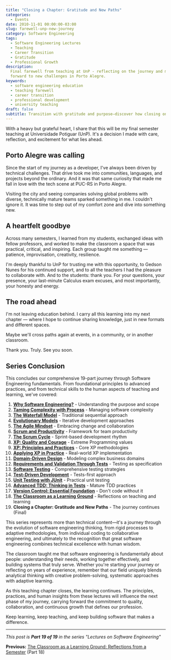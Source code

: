 ```yaml
---
title: "Closing a Chapter: Gratitude and New Paths"
categories:
  - Events
date: 2010-11-01 00:00:00-03:00
slug: farewell-unp-new-journey
category: Software Engineering
tags:
  - Software Engineering Lectures
  - Teaching
  - Career Transition
  - Gratitude
  - Professional Growth
description:
  Final farewell from teaching at UnP - reflecting on the journey and moving
  forward to new challenges in Porto Alegre.
keywords:
  - software engineering education
  - teaching farewell
  - career transition
  - professional development
  - university teaching
draft: false
subtitle: Transition with gratitude and purpose—discover how closing one chapter while honoring the learning creates space for new challenges and continued growth in different formats
---
```


With a heavy but grateful heart, I share that this will be my final semester teaching at Universidade Potiguar (UnP). It's a decision I made with care, reflection, and excitement for what lies ahead.

## Porto Alegre was calling

Since the start of my journey as a developer, I've always been driven by technical challenges. That drive took me into communities, languages, and projects beyond the ordinary. And it was that same curiosity that made me fall in love with the tech scene at PUC-RS in Porto Alegre.

Visiting the city and seeing companies solving global problems with diverse, technically mature teams sparked something in me. I couldn't ignore it. It was time to step out of my comfort zone and dive into something new.

## A heartfelt goodbye

Across many semesters, I learned from my students, exchanged ideas with fellow professors, and worked to make the classroom a space that was practical, critical, and inspiring. Each group taught me something — patience, improvisation, creativity, resilience.

I'm deeply thankful to UnP for trusting me with this opportunity, to Gedson Nunes for his continued support, and to all the teachers I had the pleasure to collaborate with. And to the students: thank you. For your questions, your presence, your last-minute Calculus exam excuses, and most importantly, your honesty and energy.

## The road ahead

I'm not leaving education behind. I carry all this learning into my next chapter — where I hope to continue sharing knowledge, just in new formats and different spaces.

Maybe we'll cross paths again at events, in a community, or in another classroom.

Thank you. Truly. See you soon.

## Series Conclusion

This concludes our comprehensive 19-part journey through Software Engineering fundamentals. From foundational principles to advanced practices, and from technical skills to the human aspects of teaching and learning, we've covered:

1. **[Why Software Engineering?](/en/posts/2010-02-24-software-engineering-purpose/)** - Understanding the purpose and scope
2. **[Taming Complexity with Process](/en/posts/2010-03-02-complexity-process/)** - Managing software complexity
3. **[The Waterfall Model](/en/posts/2010-03-10-waterfall-model/)** - Traditional sequential approach
4. **[Evolutionary Models](/en/posts/2010-03-18-evolutionary-models/)** - Iterative development approaches
5. **[The Agile Mindset](/en/posts/2010-03-26-agile-mindset/)** - Embracing change and collaboration
6. **[Scrum and Productivity](/en/posts/2010-04-03-scrum-productivity/)** - Framework for team productivity
7. **[The Scrum Cycle](/en/posts/2010-04-11-scrum-cycle/)** - Sprint-based development rhythm
8. **[XP: Quality and Courage](/en/posts/2010-04-19-xp-quality-courage/)** - Extreme Programming values
9. **[XP: Principles and Practices](/en/posts/2010-05-01-xp-principles-practices/)** - Core XP methodologies
10. **[Applying XP in Practice](/en/posts/2010-05-08-applying-xp-strategies/)** - Real-world XP implementation
11. **[Domain-Driven Design](/en/posts/2010-05-15-domain-driven-design/)** - Modeling complex business domains
12. **[Requirements and Validation Through Tests](/en/posts/2010-05-22-requirements-validation-tests/)** - Testing as specification
13. **[Software Testing](/en/posts/2010-05-29-software-testing/)** - Comprehensive testing strategies
14. **[Test-Driven Development](/en/posts/2010-06-05-test-driven-development/)** - Tests-first approach
15. **[Unit Testing with JUnit](/en/posts/2010-06-12-junit-unit-testing/)** - Practical unit testing
16. **[Advanced TDD: Thinking in Tests](/en/posts/2010-06-19-advanced-tdd-thinking-tests/)** - Mature TDD practices
17. **[Version Control: Essential Foundation](/en/posts/2010-06-26-version-control-essential-foundation/)** - Don't code without it
18. **[The Classroom as a Learning Ground](/en/posts/2010-07-03-classroom-learning-reflections/)** - Reflections on teaching and learning
19. **Closing a Chapter: Gratitude and New Paths** - The journey continues (Final)

This series represents more than technical content—it's a journey through the evolution of software engineering thinking, from rigid processes to adaptive methodologies, from individual coding to collaborative engineering, and ultimately to the recognition that great software engineering combines technical excellence with human wisdom.

The classroom taught me that software engineering is fundamentally about people: understanding their needs, working together effectively, and building systems that truly serve. Whether you're starting your journey or reflecting on years of experience, remember that our field uniquely blends analytical thinking with creative problem-solving, systematic approaches with adaptive learning.

As this teaching chapter closes, the learning continues. The principles, practices, and human insights from these lectures will influence the next phase of my journey, carrying forward the commitment to quality, collaboration, and continuous growth that defines our profession.

Keep learning, keep teaching, and keep building software that makes a difference.

---

_This post is **Part 19 of 19** in the series "Lectures on Software Engineering"_

**Previous:** [The Classroom as a Learning Ground: Reflections from a Semester](/en/posts/2010-07-03-classroom-learning-reflections/) (Part 18)
